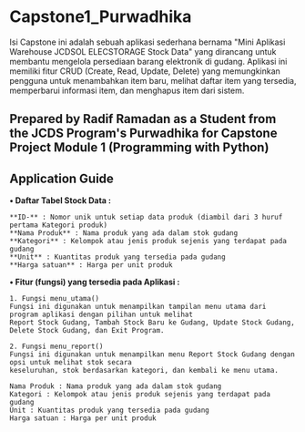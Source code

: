 # Capstone1_Purwadhika
Isi Capstone ini adalah sebuah aplikasi sederhana bernama "Mini Aplikasi Warehouse JCDSOL ELECSTORAGE Stock Data" yang dirancang untuk membantu mengelola persediaan barang elektronik di gudang. Aplikasi ini memiliki fitur CRUD (Create, Read, Update, Delete) yang memungkinkan pengguna untuk menambahkan item baru, melihat daftar item yang tersedia, memperbarui informasi item, dan menghapus item dari sistem.

## Prepared by Radif Ramadan as a Student from the JCDS Program's Purwadhika for Capstone Project Module 1 (Programming with Python)

## Application Guide
**• Daftar Tabel Stock Data :**
 
    **ID-** : Nomor unik untuk setiap data produk (diambil dari 3 huruf pertama Kategori produk)
    **Nama Produk** : Nama produk yang ada dalam stok gudang
    **Kategori** : Kelompok atau jenis produk sejenis yang terdapat pada gudang
    **Unit** : Kuantitas produk yang tersedia pada gudang
    **Harga satuan** : Harga per unit produk

**• Fitur (fungsi) yang tersedia pada Aplikasi :**
 
    1. Fungsi menu_utama()
    Fungsi ini digunakan untuk menampilkan tampilan menu utama dari program aplikasi dengan pilihan untuk melihat 
    Report Stock Gudang, Tambah Stock Baru ke Gudang, Update Stock Gudang, Delete Stock Gudang, dan Exit Program.
    
    2. Fungsi menu_report()
    Fungsi ini digunakan untuk menampilkan menu Report Stock Gudang dengan opsi untuk melihat stok secara 
    keseluruhan, stok berdasarkan kategori, dan kembali ke menu utama.
    
    Nama Produk : Nama produk yang ada dalam stok gudang
    Kategori : Kelompok atau jenis produk sejenis yang terdapat pada gudang
    Unit : Kuantitas produk yang tersedia pada gudang
    Harga satuan : Harga per unit produk
